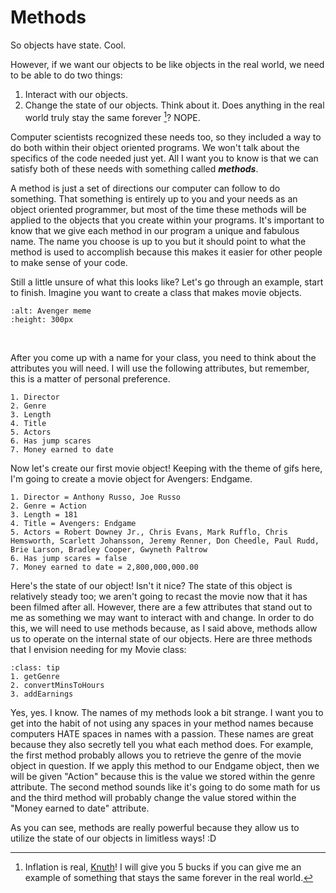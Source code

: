 Methods
=======

So objects have state. Cool.

However, if we want our objects to be like objects in the real world, we need to be able to do two things:

1. Interact with our objects. 
2. Change the state of our objects. Think about it. Does anything in the real world truly stay
the same forever [^*]? NOPE.

Computer scientists recognized these needs too, so they included a way to do both within their object oriented programs. We won't talk about the specifics of 
the code needed just yet. All I want you to know is that we can satisfy both of these needs with something called <strong><em>methods</em></strong>. 

A method is just a set of directions our computer can follow to do something. That something is entirely up to you and your needs as an object oriented programmer, but most of the time these methods will be applied to the objects that you create within your programs. It's important to know that we give each method in our 
program a unique and fabulous name. The name you choose is up to you but it should point to what the method is used to accomplish because this
makes it easier for other people to make sense of your code. 

Still a little unsure of what this looks like? Let's go through an example, start to finish. Imagine you want to create a class that makes movie objects. 

```{image} https://media.giphy.com/media/dY0U0MLyUvblHItQsK/giphy.gif
:alt: Avenger meme
:height: 300px
```
<br>

After you come up with a name for your class, you need to think about the attributes you will need. I will use the following attributes, but remember, this is a matter of personal preference.

```{admonition} Movie Class Attributes
1. Director
2. Genre
3. Length
4. Title
5. Actors
6. Has jump scares
7. Money earned to date
```
Now let's create our first movie object! Keeping with the theme of gifs here, I'm going to create a movie object for Avengers: Endgame. 

```{admonition} Avengers: Endgame Object
1. Director = Anthony Russo, Joe Russo
2. Genre = Action
3. Length = 181
4. Title = Avengers: Endgame
5. Actors = Robert Downey Jr., Chris Evans, Mark Rufflo, Chris Hemsworth, Scarlett Johansson, Jeremy Renner, Don Cheedle, Paul Rudd, Brie Larson, Bradley Cooper, Gwyneth Paltrow
6. Has jump scares = false
7. Money earned to date = 2,800,000,000.00 
```

Here's the state of our object! Isn't it nice? The state of this object is relatively steady too; we aren't going to recast the movie now that it has been filmed after all. However, there are a few
attributes that stand out to me as something we may want to interact with and change. In order to do this, we will need to use methods because, as I said above, methods allow us to operate on the
internal state of our objects. Here are three methods that I envision needing for my Movie class:

```{admonition} Methods for Movie Class
:class: tip
1. getGenre
2. convertMinsToHours
3. addEarnings
```

Yes, yes. I know. The names of my methods look a bit strange. I want you to get into the habit of not using any spaces in your method names because computers HATE spaces in names with a passion.
These names are great because they also secretly tell you what each method does. For example, the first method probably allows you to retrieve the genre of the movie object in question.
If we apply this method to our Endgame object, then we will be given "Action" because this is the value we stored within the genre attribute. The second method sounds like it's going to do some math for us and the third method will probably change the value stored within the "Money earned to date" attribute. 

As you can see, methods are really powerful because they allow us to utilize the state of our objects in limitless ways! :D


[^*]: Inflation is real, [Knuth](https://en.wikipedia.org/wiki/Knuth_reward_check)! I will give you 5 bucks if you can give me an example of something that stays the same forever in the
real world.
